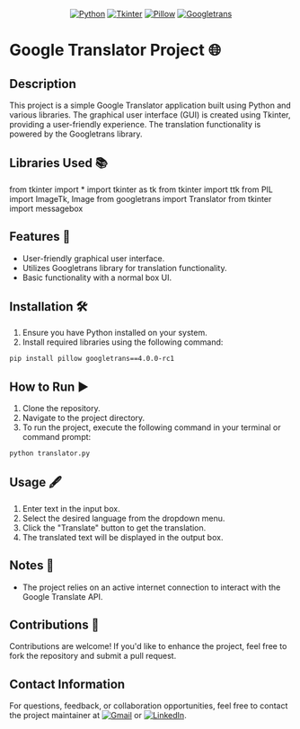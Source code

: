 <div align="center">
  
[![Python](https://img.shields.io/badge/Python-3.8%2B-blue)](https://www.python.org/)
[![Tkinter](https://img.shields.io/badge/Tkinter-8.6-brightgreen)](https://docs.python.org/3/library/tkinter.html)
[![Pillow](https://img.shields.io/badge/Pillow-8.3.2-orange)](https://pillow.readthedocs.io/en/stable/)
[![Googletrans](https://img.shields.io/badge/Googletrans-4.0.0--rc1-yellow)](https://pypi.org/project/googletrans/4.0.0-rc1/)
  
</div>

# Google Translator Project 🌐

## Description
This project is a simple Google Translator application built using Python and various libraries. The graphical user interface (GUI) is created using Tkinter, providing a user-friendly experience. The translation functionality is powered by the Googletrans library.

## Libraries Used 📚
from tkinter import *
import tkinter as tk
from tkinter import ttk
from PIL import ImageTk, Image 
from googletrans import Translator
from tkinter import messagebox

## Features 🚀
- User-friendly graphical user interface.
- Utilizes Googletrans library for translation functionality.
- Basic functionality with a normal box UI.

## Installation 🛠️
1. Ensure you have Python installed on your system.
2. Install required libraries using the following command:

```bash
pip install pillow googletrans==4.0.0-rc1
```

## How to Run ▶️
1. Clone the repository.
2. Navigate to the project directory.
3. To run the project, execute the following command in your terminal or command prompt:

```bash
python translator.py
```

## Usage 🖋️
1. Enter text in the input box.
2. Select the desired language from the dropdown menu.
3. Click the "Translate" button to get the translation.
4. The translated text will be displayed in the output box.

## Notes 📝
- The project relies on an active internet connection to interact with the Google Translate API.

## Contributions 🤝
Contributions are welcome! If you'd like to enhance the project, feel free to fork the repository and submit a pull request.

## Contact Information
For questions, feedback, or collaboration opportunities, feel free to contact the project maintainer at [![Gmail](https://img.shields.io/badge/Gmail-D14836?style=flat&logo=gmail&logoColor=white)](mailto:your-email@example.com) or [![LinkedIn](https://img.shields.io/badge/LinkedIn-0077B5?style=flat&logo=linkedin&logoColor=white)](https://www.linkedin.com/in/your-profile/).
